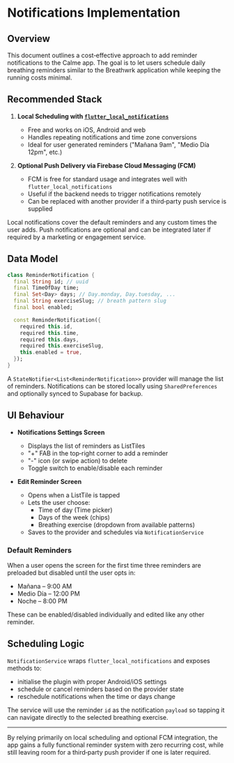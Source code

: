 # Notifications Implementation

## Overview

This document outlines a cost‑effective approach to add reminder notifications to the Calme app. The goal is to let users schedule daily breathing reminders similar to the Breathwrk application while keeping the running costs minimal.

## Recommended Stack

1. **Local Scheduling with [`flutter_local_notifications`](https://pub.dev/packages/flutter_local_notifications)**
   - Free and works on iOS, Android and web
   - Handles repeating notifications and time zone conversions
   - Ideal for user generated reminders ("Mañana 9am", "Medio Día 12pm", etc.)

2. **Optional Push Delivery via Firebase Cloud Messaging (FCM)**
   - FCM is free for standard usage and integrates well with `flutter_local_notifications`
   - Useful if the backend needs to trigger notifications remotely
   - Can be replaced with another provider if a third‑party push service is supplied

Local notifications cover the default reminders and any custom times the user adds. Push notifications are optional and can be integrated later if required by a marketing or engagement service.

## Data Model

```dart
class ReminderNotification {
  final String id; // uuid
  final TimeOfDay time;
  final Set<Day> days; // Day.monday, Day.tuesday, ...
  final String exerciseSlug; // breath pattern slug
  final bool enabled;

  const ReminderNotification({
    required this.id,
    required this.time,
    required this.days,
    required this.exerciseSlug,
    this.enabled = true,
  });
}
```

A `StateNotifier<List<ReminderNotification>>` provider will manage the list of reminders. Notifications can be stored locally using `SharedPreferences` and optionally synced to Supabase for backup.

## UI Behaviour

- **Notifications Settings Screen**
  - Displays the list of reminders as ListTiles
  - "+" FAB in the top‑right corner to add a reminder
  - "-" icon (or swipe action) to delete
  - Toggle switch to enable/disable each reminder

- **Edit Reminder Screen**
  - Opens when a ListTile is tapped
  - Lets the user choose:
    - Time of day (Time picker)
    - Days of the week (chips)
    - Breathing exercise (dropdown from available patterns)
  - Saves to the provider and schedules via `NotificationService`

### Default Reminders

When a user opens the screen for the first time three reminders are preloaded but disabled until the user opts in:

- Mañana – 9:00 AM
- Medio Día – 12:00 PM
- Noche – 8:00 PM

These can be enabled/disabled individually and edited like any other reminder.

## Scheduling Logic

`NotificationService` wraps `flutter_local_notifications` and exposes methods to:

- initialise the plugin with proper Android/iOS settings
- schedule or cancel reminders based on the provider state
- reschedule notifications when the time or days change

The service will use the reminder `id` as the notification `payload` so tapping it can navigate directly to the selected breathing exercise.

---

By relying primarily on local scheduling and optional FCM integration, the app gains a fully functional reminder system with zero recurring cost, while still leaving room for a third‑party push provider if one is later required.

